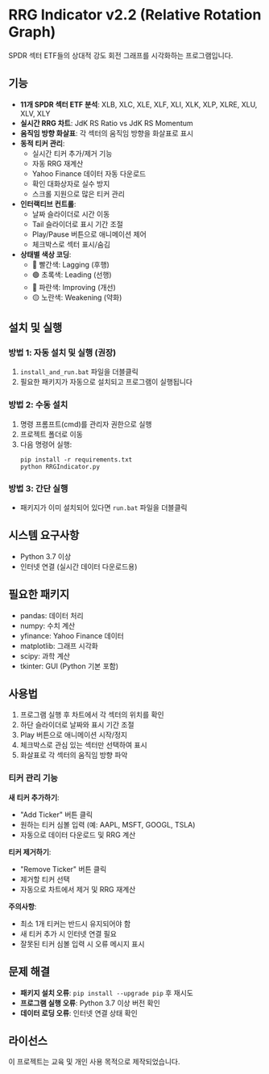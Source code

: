 # RRG Indicator v2.2 (Relative Rotation Graph)

SPDR 섹터 ETF들의 상대적 강도 회전 그래프를 시각화하는 프로그램입니다.

## 기능

- **11개 SPDR 섹터 ETF 분석**: XLB, XLC, XLE, XLF, XLI, XLK, XLP, XLRE, XLU, XLV, XLY
- **실시간 RRG 차트**: JdK RS Ratio vs JdK RS Momentum
- **움직임 방향 화살표**: 각 섹터의 움직임 방향을 화살표로 표시
- **동적 티커 관리**: 
  - 실시간 티커 추가/제거 기능
  - 자동 RRG 재계산
  - Yahoo Finance 데이터 자동 다운로드
  - 확인 대화상자로 실수 방지
  - 스크롤 지원으로 많은 티커 관리
- **인터랙티브 컨트롤**: 
  - 날짜 슬라이더로 시간 이동
  - Tail 슬라이더로 표시 기간 조절
  - Play/Pause 버튼으로 애니메이션 제어
  - 체크박스로 섹터 표시/숨김
- **상태별 색상 코딩**:
  - 🔴 빨간색: Lagging (후행)
  - 🟢 초록색: Leading (선행)
  - 🔵 파란색: Improving (개선)
  - 🟡 노란색: Weakening (약화)

## 설치 및 실행

### 방법 1: 자동 설치 및 실행 (권장)
1. `install_and_run.bat` 파일을 더블클릭
2. 필요한 패키지가 자동으로 설치되고 프로그램이 실행됩니다

### 방법 2: 수동 설치
1. 명령 프롬프트(cmd)를 관리자 권한으로 실행
2. 프로젝트 폴더로 이동
3. 다음 명령어 실행:
   ```
   pip install -r requirements.txt
   python RRGIndicator.py
   ```

### 방법 3: 간단 실행
- 패키지가 이미 설치되어 있다면 `run.bat` 파일을 더블클릭

## 시스템 요구사항

- Python 3.7 이상
- 인터넷 연결 (실시간 데이터 다운로드용)

## 필요한 패키지

- pandas: 데이터 처리
- numpy: 수치 계산
- yfinance: Yahoo Finance 데이터
- matplotlib: 그래프 시각화
- scipy: 과학 계산
- tkinter: GUI (Python 기본 포함)

## 사용법

1. 프로그램 실행 후 차트에서 각 섹터의 위치를 확인
2. 하단 슬라이더로 날짜와 표시 기간 조절
3. Play 버튼으로 애니메이션 시작/정지
4. 체크박스로 관심 있는 섹터만 선택하여 표시
5. 화살표로 각 섹터의 움직임 방향 파악

### 티커 관리 기능

**새 티커 추가하기**:
- "Add Ticker" 버튼 클릭
- 원하는 티커 심볼 입력 (예: AAPL, MSFT, GOOGL, TSLA)
- 자동으로 데이터 다운로드 및 RRG 계산

**티커 제거하기**:
- "Remove Ticker" 버튼 클릭
- 제거할 티커 선택
- 자동으로 차트에서 제거 및 RRG 재계산

**주의사항**:
- 최소 1개 티커는 반드시 유지되어야 함
- 새 티커 추가 시 인터넷 연결 필요
- 잘못된 티커 심볼 입력 시 오류 메시지 표시

## 문제 해결

- **패키지 설치 오류**: `pip install --upgrade pip` 후 재시도
- **프로그램 실행 오류**: Python 3.7 이상 버전 확인
- **데이터 로딩 오류**: 인터넷 연결 상태 확인

## 라이선스

이 프로젝트는 교육 및 개인 사용 목적으로 제작되었습니다.
